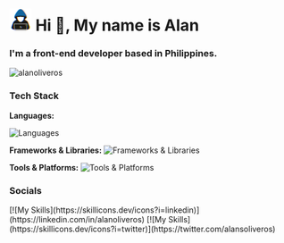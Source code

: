 <h1 align="left"><picture><img src = "about_me.gif" width = 40px></picture> Hi 👋, My name is Alan</h1>
<h3 align="left">I'm a front-end developer based in Philippines.</h3>
<p align="left"> <img src="https://komarev.com/ghpvc/?username=alanoliveros&label=Profile%20Views&color=109ccb&style=flat" alt="alanoliveros" /> </p>


<h3 align="left">Tech Stack</h3>
<p align="left">


</p>
<p align="left">
  <strong>Languages:</strong> 
</p>
<img src="https://skillicons.dev/icons?i=js,html,css" alt="Languages" />
<p align="left">
  <strong>Frameworks & Libraries:</strong> 
  <img src="https://skillicons.dev/icons?i=react,vue" alt="Frameworks & Libraries" />
</p>
<p align="left">
  <strong>Tools & Platforms:</strong> 
  <img src="https://skillicons.dev/icons?i=laravel,webflow,figma" alt="Tools & Platforms" />
</p>


<h3 align="left">Socials</h3>



<p align="left">
[![My Skills](https://skillicons.dev/icons?i=linkedin)](https://linkedin.com/in/alanoliveros)
[![My Skills](https://skillicons.dev/icons?i=twitter)](https://twitter.com/alansoliveros)
</a>
</p>
